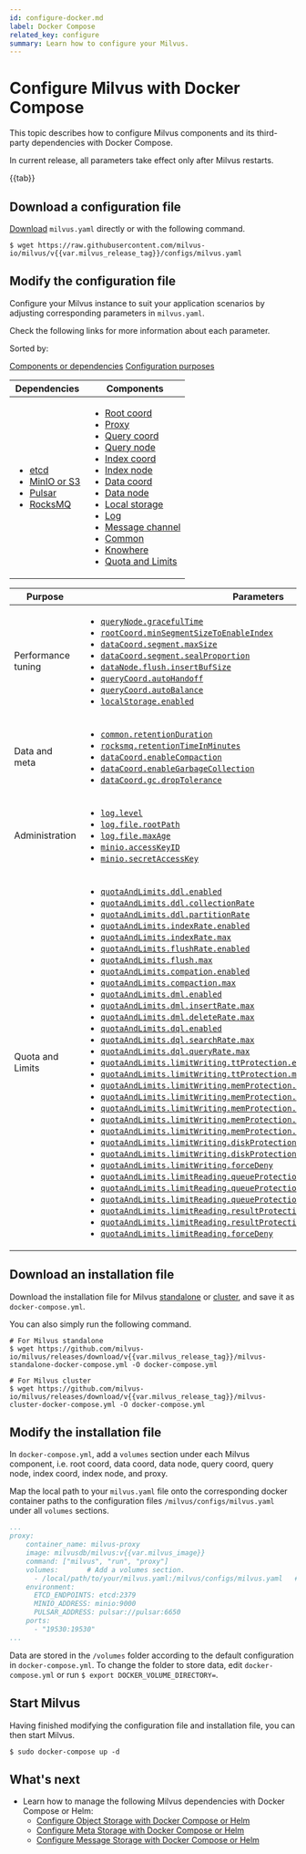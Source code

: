 ```yaml
---
id: configure-docker.md
label: Docker Compose
related_key: configure
summary: Learn how to configure your Milvus.
---
```


# Configure Milvus with Docker Compose

This topic describes how to configure Milvus components and its third-party dependencies with Docker Compose.

<div class="alert note">
In current release, all parameters take effect only after Milvus restarts.
</div>

{{tab}}

## Download a configuration file

[Download](https://raw.githubusercontent.com/milvus-io/milvus/v{{var.milvus_release_tag}}/configs/milvus.yaml) `milvus.yaml` directly or with the following command.

```
$ wget https://raw.githubusercontent.com/milvus-io/milvus/v{{var.milvus_release_tag}}/configs/milvus.yaml
```

## Modify the configuration file

Configure your Milvus instance to suit your application scenarios by adjusting corresponding parameters in `milvus.yaml`.

Check the following links for more information about each parameter.

Sorted by:

<div class="filter">
<a href="#component">Components or dependencies</a> <a href="#purpose">Configuration purposes</a> 

</div>

<div class="filter-component table-wrapper">

<table id="component">
<thead>
  <tr>
    <th>Dependencies</th>
    <th>Components</th>
  </tr>
</thead>
<tbody>
  <tr>
    <td>
        <ul>
            <li><a href="configure_etcd.md">etcd</a></li>
            <li><a href="configure_minio.md">MinIO or S3</a></li>
            <li><a href="configure_pulsar.md">Pulsar</a></li>
            <li><a href="configure_rocksmq.md">RocksMQ</a></li>
        </ul>
    </td>
    <td>
        <ul>
            <li><a href="configure_rootcoord.md">Root coord</a></li>
            <li><a href="configure_proxy.md">Proxy</a></li>
            <li><a href="configure_querycoord.md">Query coord</a></li>
            <li><a href="configure_querynode.md">Query node</a></li>
            <li><a href="configure_indexcoord.md">Index coord</a></li>
            <li><a href="configure_indexnode.md">Index node</a></li>
            <li><a href="configure_datacoord.md">Data coord</a></li>
            <li><a href="configure_datanode.md">Data node</a></li>
            <li><a href="configure_localstorage.md">Local storage</a></li>
            <li><a href="configure_log.md">Log</a></li>
            <li><a href="configure_messagechannel.md">Message channel</a></li>
            <li><a href="configure_common.md">Common</a></li>
            <li><a href="configure_knowhere.md">Knowhere</a></li>
            <li><a href="configure_quota_limits.md">Quota and Limits</a></li>
        </ul>
    </td>
  </tr>
</tbody>
</table>

</div>

<div class="filter-purpose table-wrapper">

<table id="purpose">
<thead>
  <tr>
    <th>Purpose</th>
    <th>Parameters</th>
  </tr>
</thead>
<tbody>
  <tr>
    <td>Performance tuning</td>
    <td>
        <ul>
            <li><a href="configure_querynode.md#queryNodegracefulTime"><code>queryNode.gracefulTime</code></a></li>
            <li><a href="configure_rootcoord.md#rootCoordminSegmentSizeToEnableIndex"><code>rootCoord.minSegmentSizeToEnableIndex</code></a></li>
            <li><a href="configure_datacoord.md#dataCoordsegmentmaxSize"><code>dataCoord.segment.maxSize</code></a></li>
            <li><a href="configure_datacoord.md#dataCoordsegmentsealProportion"><code>dataCoord.segment.sealProportion</code></a></li>
            <li><a href="configure_datanode.md#dataNodeflushinsertBufSize"><code>dataNode.flush.insertBufSize</code></a></li>
            <li><a href="configure_querycoord.md#queryCoordautoHandoff"><code>queryCoord.autoHandoff</code></a></li>
            <li><a href="configure_querycoord.md#queryCoordautoBalance"><code>queryCoord.autoBalance</code></a></li>
            <li><a href="configure_localstorage.md#localStorageenabled"><code>localStorage.enabled</code></a></li>
        </ul>
    </td>
  </tr>
  <tr>
    <td>Data and meta</td>
    <td>
        <ul>
            <li><a href="configure_common.md#commonretentionDuration"><code>common.retentionDuration</code></a></li>
            <li><a href="configure_rocksmq.md#rocksmqretentionTimeInMinutes"><code>rocksmq.retentionTimeInMinutes</code></a></li>
            <li><a href="configure_datacoord.md#dataCoordenableCompaction"><code>dataCoord.enableCompaction</code></a></li>
            <li><a href="configure_datacoord.md#dataCoordenableGarbageCollection"><code>dataCoord.enableGarbageCollection</code></a></li>
            <li><a href="configure_datacoord.md#dataCoordgcdropTolerance"><code>dataCoord.gc.dropTolerance</code></a></li>
        </ul>
    </td>
  </tr>
  <tr>
    <td>Administration</td>
    <td>
        <ul>
            <li><a href="configure_log.md#loglevel"><code>log.level</code></a></li>
            <li><a href="configure_log.md#logfilerootPath"><code>log.file.rootPath</code></a></li>
            <li><a href="configure_log.md#logfilemaxAge"><code>log.file.maxAge</code></a></li>
            <li><a href="configure_minio.md#minioaccessKeyID"><code>minio.accessKeyID</code></a></li>
            <li><a href="configure_minio.md#miniosecretAccessKey"><code>minio.secretAccessKey</code></a></li>
        </ul>
    </td>
  </tr>
  <tr>
    <td>Quota and Limits</td>
    <td>
        <ul>
            <li><a href="configure_quota_limits.md#quotaAndLimitsddlenabled"><code>quotaAndLimits.ddl.enabled</code></a></li>
            <li><a href="configure_quota_limits.md#quotaAndLimitsddlcollectionRate"><code>quotaAndLimits.ddl.collectionRate</code></a></li>
            <li><a href="configure_quota_limits.md#quotaAndLimitsddlpartitionRate"><code>quotaAndLimits.ddl.partitionRate</code></a></li>
            <li><a href="configure_quota_limits.md#quotaAndLimitsindexRateenabled"><code>quotaAndLimits.indexRate.enabled</code></a></li>
            <li><a href="configure_quota_limits.md#quotaAndLimitsindexRatemax"><code>quotaAndLimits.indexRate.max</code></a></li>
            <li><a href="configure_quota_limits.md#quotaAndLimitsflushRateenabled"><code>quotaAndLimits.flushRate.enabled</code></a></li>
            <li><a href="configure_quota_limits.md#quotaAndLimitsflushmax"><code>quotaAndLimits.flush.max</code></a></li>
            <li><a href="configure_quota_limits.md#quotaAndLimitscompationenabled"><code>quotaAndLimits.compation.enabled</code></a></li>
            <li><a href="configure_quota_limits.md#quotaAndLimitscompactionmax"><code>quotaAndLimits.compaction.max</code></a></li>
            <li><a href="configure_quota_limits.md#quotaAndLimitsdmlenabled"><code>quotaAndLimits.dml.enabled</code></a></li>
            <li><a href="configure_quota_limits.md#quotaAndLimitsdmlinsertRatemax"><code>quotaAndLimits.dml.insertRate.max</code></a></li>
            <li><a href="configure_quota_limits.md#quotaAndLimitsdmldeleteRatemax"><code>quotaAndLimits.dml.deleteRate.max</code></a></li>
            <li><a href="configure_quota_limits.md#quotaAndLimitsdqlenabled"><code>quotaAndLimits.dql.enabled</code></a></li>
            <li><a href="configure_quota_limits.md#quotaAndLimitsdqlsearchRatemax"><code>quotaAndLimits.dql.searchRate.max</code></a></li>
            <li><a href="configure_quota_limits.md#quotaAndLimitsdqlqueryRatemax"><code>quotaAndLimits.dql.queryRate.max</code></a></li>
            <li><a href="configure_quota_limits.md#quotaAndLimitslimitWritingttProtectionenabled"><code>quotaAndLimits.limitWriting.ttProtection.enabled</code></a></li>
            <li><a href="configure_quota_limits.md#quotaAndLimitslimitWritingttProtectionmaxTimeTickDelay"><code>quotaAndLimits.limitWriting.ttProtection.maxTimeTickDelay</code></a></li>
            <li><a href="configure_quota_limits.md#quotaAndLimitslimitWritingmemProtectionenabled"><code>quotaAndLimits.limitWriting.memProtection.enabled</code></a></li>
            <li><a href="configure_quota_limits.md#quotaAndLimitslimitWritingmemProtectiondataNodeMemoryLowWaterLevel"><code>quotaAndLimits.limitWriting.memProtection.dataNodeMemoryLowWaterLevel</code></a></li>
            <li><a href="configure_quota_limits.md#quotaAndLimitslimitWritingmemProtectionqueryNodeMemoryLowWaterLevel"><code>quotaAndLimits.limitWriting.memProtection.queryNodeMemoryLowWaterLevel</code></a></li>
            <li><a href="configure_quota_limits.md#quotaAndLimitslimitWritingmemProtectiondataNodeMemoryHighWaterLevel"><code>quotaAndLimits.limitWriting.memProtection.dataNodeMemoryHighWaterLevel</code></a></li>
            <li><a href="configure_quota_limits.md#quotaAndLimitslimitWritingmemProtectionqueryNodeMemoryHighWaterLevel"><code>quotaAndLimits.limitWriting.memProtection.queryNodeMemoryHighWaterLevel</code></a></li>
            <li><a href="configure_quota_limits.md#quotaAndLimitslimitWritingdiskProtectionenabled"><code>quotaAndLimits.limitWriting.diskProtection.enabled</code></a></li>
            <li><a href="configure_quota_limits.md#quotaAndLimitslimitWritingdiskProtectiondiskQuota"><code>quotaAndLimits.limitWriting.diskProtection.diskQuota</code></a></li>
            <li><a href="configure_quota_limits.md#quotaAndLimitslimitWritingforceDeny"><code>quotaAndLimits.limitWriting.forceDeny</code></a></li>
            <li><a href="configure_quota_limits.md#quotaAndLimitslimitReadingqueueProtectionenabled"><code>quotaAndLimits.limitReading.queueProtection.enabled</code></a></li>
            <li><a href="configure_quota_limits.md#quotaAndLimitslimitReadingqueueProtectionnqInQueueThreshold"><code>quotaAndLimits.limitReading.queueProtection.nqInQueueThreshold</code></a></li>
            <li><a href="configure_quota_limits.md#quotaAndLimitslimitReadingqueueProtectionqueueLatencyThreshold"><code>quotaAndLimits.limitReading.queueProtection.queueLatencyThreshold</code></a></li>
            <li><a href="configure_quota_limits.md#quotaAndLimitslimitReadingresultProtectionenabled"><code>quotaAndLimits.limitReading.resultProtection.enabled</code></a></li>
            <li><a href="configure_quota_limits.md#quotaAndLimitslimitReadingresultProtectionmaxReadResultRate"><code>quotaAndLimits.limitReading.resultProtection.maxReadResultRate</code></a></li>
            <li><a href="configure_quota_limits.md#quotaAndLimitslimitReadingforceDeny"><code>quotaAndLimits.limitReading.forceDeny</code></a></li>
        </ul>
    </td>
  </tr>
</tbody>
</table>

</div>

## Download an installation file

Download the installation file for Milvus [standalone](https://github.com/milvus-io/milvus/releases/download/v{{var.milvus_release_tag}}/milvus-standalone-docker-compose.yml) or [cluster](https://github.com/milvus-io/milvus/releases/download/v{{var.milvus_release_tag}}/milvus-cluster-docker-compose.yml), and save it as `docker-compose.yml`.

You can also simply run the following command.

```
# For Milvus standalone
$ wget https://github.com/milvus-io/milvus/releases/download/v{{var.milvus_release_tag}}/milvus-standalone-docker-compose.yml -O docker-compose.yml
```

```
# For Milvus cluster
$ wget https://github.com/milvus-io/milvus/releases/download/v{{var.milvus_release_tag}}/milvus-cluster-docker-compose.yml -O docker-compose.yml
```

## Modify the installation file

In `docker-compose.yml`, add a `volumes` section under each Milvus component, i.e. root coord, data coord, data node, query coord, query node, index coord, index node, and proxy. 

Map the local path to your `milvus.yaml` file onto the corresponding docker container paths to the configuration files `/milvus/configs/milvus.yaml` under all `volumes` sections.

```yaml
...
proxy:
    container_name: milvus-proxy
    image: milvusdb/milvus:v{{var.milvus_image}}
    command: ["milvus", "run", "proxy"]
    volumes:       # Add a volumes section.
      - /local/path/to/your/milvus.yaml:/milvus/configs/milvus.yaml   # Map the local path to the container path
    environment:
      ETCD_ENDPOINTS: etcd:2379
      MINIO_ADDRESS: minio:9000
      PULSAR_ADDRESS: pulsar://pulsar:6650
    ports:
      - "19530:19530"
...
```

<div class="alert note">
Data are stored in the <code>/volumes</code> folder according to the default configuration in <code>docker-compose.yml</code>. To change the folder to store data, edit <code>docker-compose.yml</code> or run <code>$ export DOCKER_VOLUME_DIRECTORY=</code>.
</div>

## Start Milvus

Having finished modifying the configuration file and installation file, you can then start Milvus.

```
$ sudo docker-compose up -d
```

## What's next

- Learn how to manage the following Milvus dependencies with Docker Compose or Helm:
  - [Configure Object Storage with Docker Compose or Helm](deploy_s3.md)
  - [Configure Meta Storage with Docker Compose or Helm](deploy_etcd.md)
  - [Configure Message Storage with Docker Compose or Helm](deploy_pulsar.md)


